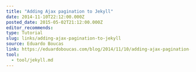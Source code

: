 ```yaml
---
title: "Adding Ajax pagination to Jekyll"
date: 2014-11-10T22:12:00.000Z
posted_date: 2015-05-02T21:12:00.000Z
editor_recommends:
type: Tutorial
slug: links/adding-ajax-pagination-to-jekyll
source: Eduardo Boucas
link: https://eduardoboucas.com/blog/2014/11/10/adding-ajax-pagination-to-jekyll.html
tool:
  - tool/jekyll.md
---
```





